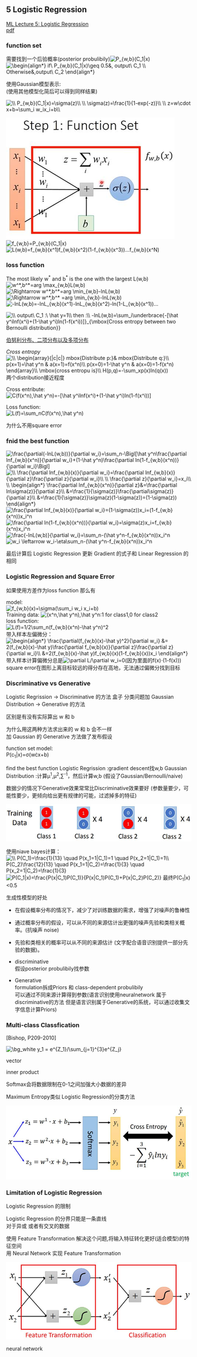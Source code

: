 ## 5 Logistic Regression
[ML Lecture 5: Logistic Regression](https://www.youtube.com/watch?v=hSXFuypLukA&list=PLJV_el3uVTsPy9oCRY30oBPNLCo89yu49&index=10)  
[pdf](http://speech.ee.ntu.edu.tw/~tlkagk/courses/ML_2016/Lecture/Logistic%20Regression%20(v3).pdf)

### function set
需要找到一个后验概率(posterior probulibily)<img src="https://latex.codecogs.com/gif.latex?\bg_white&space;P_{w,b}(C_1|x)" title="P_{w,b}(C_1|x)" />  
<img src="https://latex.codecogs.com/gif.latex?\bg_white&space;\begin{align*}&space;if\&space;P_{w,b}(C_1|x)\geq&space;0.5&,&space;output\&space;C_1&space;\\&space;Otherwise&,output\&space;C_2&space;\end{align*}" title="\begin{align*} if\ P_{w,b}(C_1|x)\geq 0.5&, output\ C_1 \\ Otherwise&,output\ C_2 \end{align*}" />

使用Gaussian模型表示:  
(使用其他模型化简后可以得到同样结果)

<img src="https://latex.codecogs.com/gif.latex?\bg_white&space;\\&space;P_{w,b}(C_1|x)=\sigma(z)\\&space;\\&space;\sigma(z)=\frac{1}{1-exp(-z)}\\&space;\\&space;z=w\cdot&space;x&plus;b=\sum_i&space;w_ix_i&plus;b\\" title="\\ P_{w,b}(C_1|x)=\sigma(z)\\ \\ \sigma(z)=\frac{1}{1-exp(-z)}\\ \\ z=w\cdot x+b=\sum_i w_ix_i+b\\" />

![function-setjpg](./img/005-function-setjpg.jpg)  
<img src="https://latex.codecogs.com/gif.latex?\bg_white&space;f_{w,b}=P_{w,b}(C_1|x)" title="f_{w,b}=P_{w,b}(C_1|x)" />  
<img src="https://latex.codecogs.com/gif.latex?\bg_white&space;L(w,b)=f_{w,b}(x^1)f_{w,b}(x^2)(1-f_{w,b}(x^3))...f_{w,b}(x^N)" title="L(w,b)=f_{w,b}(x^1)f_{w,b}(x^2)(1-f_{w,b}(x^3))...f_{w,b}(x^N)" />

### loss function

The most likely w<sup>\*</sup> and  b<sup>*</sup> is the one with the largest L(w,b)  
<img src="https://latex.codecogs.com/gif.latex?\bg_white&space;w^*,b^*=arg&space;\max_{w,b}L(w,b)" title="w^*,b^*=arg \max_{w,b}L(w,b)" />  
<img src="https://latex.codecogs.com/gif.latex?\bg_white&space;\Rightarrow&space;w^*,b^*=arg&space;\min_{w,b}-lnL(w,b)" title="\Rightarrow w^*,b^*=arg \min_{w,b}-lnL(w,b)" />  
<img src="https://latex.codecogs.com/gif.latex?\bg_white&space;\Rightarrow&space;w^*,b^*&space;=arg&space;\min_{w,b}-lnL(w,b)" title="\Rightarrow w^*,b^* =arg \min_{w,b}-lnL(w,b)" />  
<img src="https://latex.codecogs.com/gif.latex?\bg_white&space;-lnL(w,b)=-lnL_{w,b}(x^1)-lnL_{w,b}(x^2)-ln(1-L_{w,b}(x^1))..." title="-lnL(w,b)=-lnL_{w,b}(x^1)-lnL_{w,b}(x^2)-ln(1-L_{w,b}(x^1))..." />

<img src="https://latex.codecogs.com/gif.latex?\bg_white&space;\\&space;output\&space;C_1&space;:\&space;\hat&space;y=1\\&space;then&space;:\\&space;-lnL(w,b)=\sum_i\underbrace{-[\hat&space;y^ilnf(x^i)&plus;(1-\hat&space;y^i)ln(1-f(x^i))]}_{\mbox{Cross&space;entropy&space;between&space;two&space;Bernoulli&space;distribution}}" title="\\ output\ C_1 :\ \hat y=1\\ then :\\ -lnL(w,b)=\sum_i\underbrace{-[\hat y^ilnf(x^i)+(1-\hat y^i)ln(1-f(x^i))]}_{\mbox{Cross entropy between two Bernoulli distribution}}" />  

[伯努利分布、二项分布以及多项分布](https://zhuanlan.zhihu.com/p/261098088)

*Cross entropy*
<img src="https://latex.codecogs.com/gif.latex?\bg_white&space;\\&space;\begin{array}{|c|c|}&space;mbox{Distribute&space;p:}&&space;mbox{Distribute&space;q:}\\&space;p(x=1)=\hat&space;y^n&space;&&space;a(x=1)=f(x^n)\\&space;p(x=0)=1-\hat&space;y^n&space;&&space;a(x=0)=1-f(x^n)&space;\end{array}\\&space;\mbox{cross&space;entropu&space;is}\\&space;H(p,q)=-\sum_xp(x)ln(q(x))" title="\\ \begin{array}{|c|c|} mbox{Distribute p:}& mbox{Distribute q:}\\ p(x=1)=\hat y^n & a(x=1)=f(x^n)\\ p(x=0)=1-\hat y^n & a(x=0)=1-f(x^n) \end{array}\\ \mbox{cross entropu is}\\ H(p,q)=-\sum_xp(x)ln(q(x))" />  
两个distribution接近程度

Cross entribute:  
<img src="https://latex.codecogs.com/gif.latex?\bg_white&space;C(f(x^n),\hat&space;y^n)=-[\hat&space;y^ilnf(x^i)&plus;(1-\hat&space;y^i)ln(1-f(x^i))]" title="C(f(x^n),\hat y^n)=-[\hat y^ilnf(x^i)+(1-\hat y^i)ln(1-f(x^i))]" />

Loss function:  
<img src="https://latex.codecogs.com/gif.latex?\bg_white&space;L(f)=\sum_nC(f(x^n),\hat&space;y^n)" title="L(f)=\sum_nC(f(x^n),\hat y^n)" />

为什么不用square error

### fnid the best function
<img src="https://latex.codecogs.com/gif.latex?\bg_white&space;\frac{\partial(-lnL(w,b))}{\partial&space;w_i}=\sum_n-\Bigl[\hat&space;y^n\frac{\partial&space;lnf_{w,b}(x^n)}{\partial&space;w_i}&plus;(1-\hat&space;y^n)\frac{\partial&space;ln(1-f_{w,b}(x^n))}{\partial&space;w_i}\Bigl]" title="\frac{\partial(-lnL(w,b))}{\partial w_i}=\sum_n-\Bigl[\hat y^n\frac{\partial lnf_{w,b}(x^n)}{\partial w_i}+(1-\hat y^n)\frac{\partial ln(1-f_{w,b}(x^n))}{\partial w_i}\Bigl]" />

<img src="https://latex.codecogs.com/gif.latex?\bg_white&space;\\&space;\frac{\partial&space;lnf_{w,b}(x)}{\partial&space;w_i}=\frac{\partial&space;lnf_{w,b}(x)}{\partial&space;z}\frac{\partial&space;z}{\partial&space;w_i}\\&space;\\&space;\frac{\partial&space;z}{\partial&space;w_i}=x_i\\&space;\\&space;\begin{align*}&space;\frac{\partial&space;lnf_{w,b}(x^n)}{\partial&space;z}&=\frac{\partial&space;ln\sigma(z)}{\partial&space;z}\\&space;&=\frac{1}{\sigma(z)}\frac{\partial\sigma(z)}{\partial&space;z}\\&space;&=\frac{1}{\sigma(z)}\sigma(z)(1-\sigma(z))=(1-\sigma(z))&space;\end{align*}" title="\\ \frac{\partial lnf_{w,b}(x)}{\partial w_i}=\frac{\partial lnf_{w,b}(x)}{\partial z}\frac{\partial z}{\partial w_i}\\ \\ \frac{\partial z}{\partial w_i}=x_i\\ \\ \begin{align*} \frac{\partial lnf_{w,b}(x^n)}{\partial z}&=\frac{\partial ln\sigma(z)}{\partial z}\\ &=\frac{1}{\sigma(z)}\frac{\partial\sigma(z)}{\partial z}\\ &=\frac{1}{\sigma(z)}\sigma(z)(1-\sigma(z))=(1-\sigma(z)) \end{align*}" />

<img src="https://latex.codecogs.com/gif.latex?\bg_white&space;\frac{\partial&space;lnf_{w,b}(x)}{\partial&space;w_i}=(1-\sigma(z))x_i=(1-f_{w,b}(x^n))x_i^n" title="\frac{\partial lnf_{w,b}(x)}{\partial w_i}=(1-\sigma(z))x_i=(1-f_{w,b}(x^n))x_i^n" />  
<img src="https://latex.codecogs.com/gif.latex?\bg_white&space;\frac{\partial&space;ln(1-f_{w,b}(x^n))}{\partial&space;w_i}=\sigma(z)x_i=f_{w,b}(x^n)x_i^n" title="\frac{\partial ln(1-f_{w,b}(x^n))}{\partial w_i}=\sigma(z)x_i=f_{w,b}(x^n)x_i^n" />

<img src="https://latex.codecogs.com/gif.latex?\bg_white&space;\frac{-lnL(w,b)}{\partial&space;w_i}=\sum_n-(\hat&space;y^n-f_{w,b}(x^n))x_i^n" title="\frac{-lnL(w,b)}{\partial w_i}=\sum_n-(\hat y^n-f_{w,b}(x^n))x_i^n" />

<img src="https://latex.codecogs.com/gif.latex?\bg_white&space;w_i&space;\leftarrow&space;w_i-\eta\sum_n-(\hat&space;y^n-f_{w,b}(x^n))x_i^n" title="w_i \leftarrow w_i-\eta\sum_n-(\hat y^n-f_{w,b}(x^n))x_i^n" />

最后计算后 Logistic Regression 更新 Gradient 的式子和 Linear Regression 的相同

### Logistic Regression and Square Error
如果使用方差作为loss function 那么有

model:  
<img src="https://latex.codecogs.com/gif.latex?\bg_white&space;f_{w,b}(x)=\sigma(\sum_i&space;w_i&space;x_i&plus;b)" title="f_{w,b}(x)=\sigma(\sum_i w_i x_i+b)" />  
Training data: <img src="https://latex.codecogs.com/gif.latex?\bg_white&space;(x^n,\hat&space;y^n),\hat&space;y^n" title="(x^n,\hat y^n),\hat y^n" />:1 for class1,0 for class2  
loss function:  
<img src="https://latex.codecogs.com/gif.latex?\bg_white&space;L(f)=1/2\sum_n(f_{w,b}(x^n)-\hat&space;y^n)^2" title="L(f)=1/2\sum_n(f_{w,b}(x^n)-\hat y^n)^2" />  
带入样本左偏微分：  
<img src="https://latex.codecogs.com/gif.latex?\bg_white&space;\begin{align*}&space;\frac{\partial(f_{w,b}(x)-\hat&space;y)^2}{\partial&space;w_i}&space;&=&space;2(f_{w,b}(x)-\hat&space;y)\frac{\partial&space;f_{w,b}(x)}{\partial&space;z}\frac{\partial&space;z}{\partial&space;w_i}\\&space;&=2(f_{w,b}(x)-\hat&space;y)f_{w,b}(x)(1-f_{w,b}(x))x_i&space;\end{align*}" title="\begin{align*} \frac{\partial(f_{w,b}(x)-\hat y)^2}{\partial w_i} &= 2(f_{w,b}(x)-\hat y)\frac{\partial f_{w,b}(x)}{\partial z}\frac{\partial z}{\partial w_i}\\ &=2(f_{w,b}(x)-\hat y)f_{w,b}(x)(1-f_{w,b}(x))x_i \end{align*}" />  
带入样本计算偏微分总是<img src="https://latex.codecogs.com/gif.latex?\bg_white&space;\partial&space;L/\partial&space;w_i=0" title="\partial L/\partial w_i=0" />(因为里面的f(x)&sdot;(1-f(x)))  
square error在图形上离目标较远的得分存在高地，无法通过偏微分找到目标

### Discriminative vs Generative
Logistic Regrission -> Discriminative 的方法
盒子 分类问题加 Gaussian Distribution -> Generative 的方法

区别是有没有实际算出 w 和 b 

为什么用这两种方法求出来的 w 和 b 会不一样  
加 Gaussian 的 Generative 方法做了发布假设  

function set model:  
P(c<sub>1</sub>|x)=&sigma;(w&cdot;x+b)

find the best function
Logistic Regrission :gradient descent找w,b
Gaussian Distribution :计算&mu;<sup>1</sup>,&mu;<sup>2</sup>,&sum;<sup>-1</sup>，然后计算w,b (假设了Gaussian/Bernoulli/naive)

数据少的情况下Generative效果常常比Discriminative效果要好
(参数量要少，可能性要少，更倾向给出更有规律的可能，过滤掉多的特征)

![005-g-vs-d](./img/005-g-vs-d.jpg)

使用niave bayes计算：  
<img src="https://latex.codecogs.com/gif.latex?\bg_white&space;\\&space;P(C_1)=\frac{1}{13}&space;\quad&space;P(x_1=1|C_1)=1&space;\quad&space;P(x_2=1|C_1)=1\\&space;P(C_2)\frac{12}{13}&space;\quad&space;P(x_1=1|C_2)=\frac{1}{3}&space;\quad&space;P(x_2=1|C_2)=\frac{1}{3}" title="\\ P(C_1)=\frac{1}{13} \quad P(x_1=1|C_1)=1 \quad P(x_2=1|C_1)=1\\ P(C_2)\frac{12}{13} \quad P(x_1=1|C_2)=\frac{1}{3} \quad P(x_2=1|C_2)=\frac{1}{3}" />  
<img src="https://latex.codecogs.com/gif.latex?\bg_white&space;P(C_1|x)=\frac{P(x|C_1)P(C_1)}{P(x|C_1)P(C_1)&plus;P(x|C_2)P(C_2)}" title="P(C_1|x)=\frac{P(x|C_1)P(C_1)}{P(x|C_1)P(C_1)+P(x|C_2)P(C_2)}" />
最终P(C<sub>1</sub>|x)&lt;0.5

生成性模型的好处
- 在假设概率分布的情况下，减少了对训练数据的需求，增强了对噪声的鲁棒性
- 通过概率分布的假设，可以从不同的来源估计出更强的噪声先验和类相关概率。(抗噪声 noise)
- 先验和类相关的概率可以从不同的来源估计 (文字配合语音识别提供一部分先验的数据)。

- discriminative  
 假设posterior probulibily找参数

- Generative  
  formulation拆成Priors 和 class-dependent probulibily  
  可以通过不同来源计算得到参数(语言识别使用neuralnetwork 属于discriminative的方法 但是语言识别属于Generative的系统，可以通过收集文字信息计算Priors)


### Multi-class Classfication
\[Bishop, P209-2010\]

<img src="https://latex.codecogs.com/gif.image?\dpi{110}&space;\bg_white&space;y_1&space;=&space;e^{Z_1}/\sum_{j=1}^{3}e^{Z_j}" title="\bg_white y_1 = e^{Z_1}/\sum_{j=1}^{3}e^{Z_j}" />

vector 
<!-- scheler?? -->
inner product

Softmax会将数据限制在0-1之间加强大小数据的差异

Maximum Entropy类似 Logistic Regression的分类方法

![005-multi-classification.jpg](./img/005-multi-classification.jpg)

### Limitation of Logistic Regression
Logistic Regression 的限制

Logistic Regression 的分界只能是一条直线  
对于异或 或者有交叉的数据

使用 Feature Transformation 解决这个问题,将输入特征转化更好(适合模型)的特征空间  
用 Neural Network 实现 Feature Transformation  


![005-cascading-model.jpg](./img/005-cascading-model.jpg)

neural network
